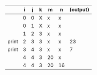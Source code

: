 
|       | i   | j   | k   | m   | n   | (output) |
| ----- | --- | --- | --- | --- | --- | -------- |
|       | 0   | 0   | X   | x   | x   |          |
|       | 0   | 1   | X   | x   | x   |          |
|       | 1   | 2   | 3   | x   | x   |          |
| print | 2   | 3   | 3   | x   | x   | 23       |
| print | 3   | 4   | 3   | x   | x   | 7        |
|       | 4   | 4   | 3   | 20  | x   |          |
|       | 4   | 4   | 3   | 20  | 16  |          |
